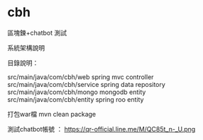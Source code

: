 # cbh
區塊鍊+chatbot 測試

系統架構說明





目錄說明：
 
src/main/java/com/cbh/web   spring mvc controller
src/main/java/com/cbh/service   spring data repository
src/main/java/com/cbh/mongo      mongodb entity
src/main/java/com/cbh/entity    spring roo entity


打包war檔
mvn clean package

測試chatbot帳號 ： https://qr-official.line.me/M/QC85t_n-_U.png

